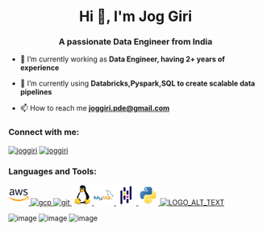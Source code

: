<h1 align="center">Hi 👋, I'm Jog Giri</h1>
<h3 align="center">A passionate Data Engineer from India</h3>

- 🔭 I’m currently working as **Data Engineer, having 2+ years of experience**

- 🌱 I’m currently using **Databricks,Pyspark,SQL to create scalable data pipelines**

- 📫 How to reach me **joggiri.pde@gmail.com**

<h3 align="left">Connect with me:</h3>
<p align="left">
<a href="https://linkedin.com/in/joggiri" target="blank"><img align="center" src="https://raw.githubusercontent.com/rahuldkjain/github-profile-readme-generator/master/src/images/icons/Social/linked-in-alt.svg" alt="joggiri" height="30" width="40" /></a>
<a href="https://www.hackerrank.com/joggiri" target="blank"><img align="center" src="https://raw.githubusercontent.com/rahuldkjain/github-profile-readme-generator/master/src/images/icons/Social/hackerrank.svg" alt="joggiri" height="30" width="40" /></a>
 
</p>

<h3 align="left">Languages and Tools:</h3>
<p align="left"> 
  <a href="https://aws.amazon.com" target="_blank" rel="noreferrer"> <img src="https://raw.githubusercontent.com/devicons/devicon/master/icons/amazonwebservices/amazonwebservices-original-wordmark.svg" alt="aws" width="40" height="40"/> </a> 
  <a href="https://cloud.google.com" target="_blank" rel="noreferrer"> <img src="https://www.vectorlogo.zone/logos/google_cloud/google_cloud-icon.svg" alt="gcp" width="40" height="40"/> </a> 
  <a href="https://git-scm.com/" target="_blank" rel="noreferrer"> <img src="https://www.vectorlogo.zone/logos/git-scm/git-scm-icon.svg" alt="git" width="40" height="40"/> </a> 
  <a href="https://www.linux.org/" target="_blank" rel="noreferrer"> <img src="https://raw.githubusercontent.com/devicons/devicon/master/icons/linux/linux-original.svg" alt="linux" width="40" height="40"/> </a> 
  <a href="https://www.mysql.com/" target="_blank" rel="noreferrer"> <img src="https://raw.githubusercontent.com/devicons/devicon/master/icons/mysql/mysql-original-wordmark.svg" alt="mysql" width="40" height="40"/> </a> 
  <a href="https://pandas.pydata.org/" target="_blank" rel="noreferrer"> <img src="https://raw.githubusercontent.com/devicons/devicon/2ae2a900d2f041da66e950e4d48052658d850630/icons/pandas/pandas-original.svg" alt="pandas" width="40" height="40"/> </a> 
  <a href="https://www.python.org" target="_blank" rel="noreferrer"> <img src="https://raw.githubusercontent.com/devicons/devicon/master/icons/python/python-original.svg" alt="python" width="40" height="40"/> </a> 
  <a href="" target="_blank" rel="noreferrer"> <img src="https://www.google.com/url?sa=i&url=https%3A%2F%2Fsaturncloud.io%2Fglossary%2Fpyspark%2F&psig=AOvVaw3sqQPETV2JVv10ldo4C5X5&ust=1693718331963000&source=images&cd=vfe&opi=89978449&ved=0CBAQjRxqFwoTCNCX99CWi4EDFQAAAAAdAAAAABAE" alt="LOGO_ALT_TEXT" width="40" height="40"/> </a>
 
</p>

![image](https://github.com/JogGiri/JogGiri/assets/42950079/e33319fb-8576-4531-96c1-756ef8f5463a)
![image](https://github.com/JogGiri/JogGiri/assets/42950079/c14bf766-e26d-408f-b7e1-6801b060fd63)
![image](https://github.com/JogGiri/JogGiri/assets/42950079/8c96bdb3-f8ce-40fd-8349-e6a07341f3f0)

